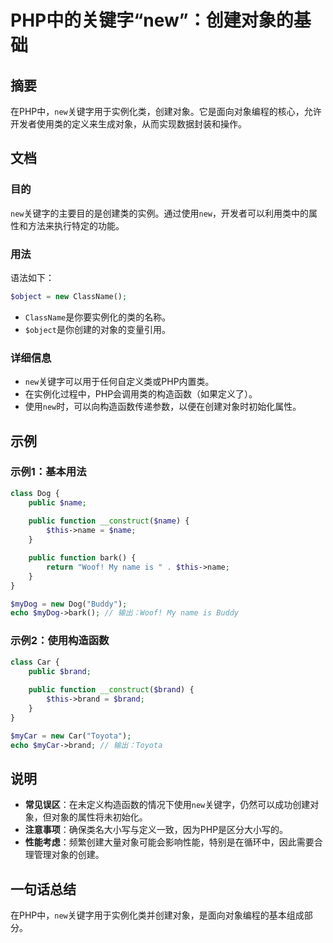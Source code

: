 <!--
Meta Description: # PHP中的关键字“new”：创建对象的基础 ## 摘要 在PHP中，`new`关键字用于实例化类，创建对象。它是面向对象编程的核心，允许开发者使用类的定义来生成对象，从而实现数据封装和操作。 ## 文档 ### 目的 `new`关键字的主要目的是创建类的实例。通过使用`new`，开发者可以利用类...
Meta Keywords: new, name, public, brand, php
-->

# PHP中的关键字“new”：创建对象的基础

## 摘要
在PHP中，`new`关键字用于实例化类，创建对象。它是面向对象编程的核心，允许开发者使用类的定义来生成对象，从而实现数据封装和操作。

## 文档
### 目的
`new`关键字的主要目的是创建类的实例。通过使用`new`，开发者可以利用类中的属性和方法来执行特定的功能。

### 用法
语法如下：
```php
$object = new ClassName();
```
- `ClassName`是你要实例化的类的名称。
- `$object`是你创建的对象的变量引用。

### 详细信息
- `new`关键字可以用于任何自定义类或PHP内置类。
- 在实例化过程中，PHP会调用类的构造函数（如果定义了）。
- 使用`new`时，可以向构造函数传递参数，以便在创建对象时初始化属性。

## 示例
### 示例1：基本用法
```php
class Dog {
    public $name;
    
    public function __construct($name) {
        $this->name = $name;
    }

    public function bark() {
        return "Woof! My name is " . $this->name;
    }
}

$myDog = new Dog("Buddy");
echo $myDog->bark(); // 输出：Woof! My name is Buddy
```

### 示例2：使用构造函数
```php
class Car {
    public $brand;
    
    public function __construct($brand) {
        $this->brand = $brand;
    }
}

$myCar = new Car("Toyota");
echo $myCar->brand; // 输出：Toyota
```

## 说明
- **常见误区**：在未定义构造函数的情况下使用`new`关键字，仍然可以成功创建对象，但对象的属性将未初始化。
- **注意事项**：确保类名大小写与定义一致，因为PHP是区分大小写的。
- **性能考虑**：频繁创建大量对象可能会影响性能，特别是在循环中，因此需要合理管理对象的创建。

## 一句话总结
在PHP中，`new`关键字用于实例化类并创建对象，是面向对象编程的基本组成部分。